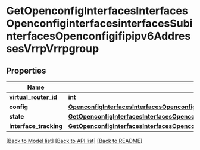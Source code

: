 # GetOpenconfigInterfacesInterfacesOpenconfiginterfacesinterfacesSubinterfacesOpenconfigifipipv6AddressesVrrpVrrpgroup

## Properties
Name | Type | Description | Notes
------------ | ------------- | ------------- | -------------
**virtual_router_id** | **int** |  | 
**config** | [**OpenconfigInterfacesInterfacesOpenconfiginterfacesinterfacesSubinterfacesOpenconfigifipipv6AddressesVrrpConfig**](OpenconfigInterfacesInterfacesOpenconfiginterfacesinterfacesSubinterfacesOpenconfigifipipv6AddressesVrrpConfig.md) |  | [optional] 
**state** | [**GetOpenconfigInterfacesInterfacesOpenconfiginterfacesinterfacesSubinterfacesOpenconfigifipipv6AddressesVrrpState**](GetOpenconfigInterfacesInterfacesOpenconfiginterfacesinterfacesSubinterfacesOpenconfigifipipv6AddressesVrrpState.md) |  | [optional] 
**interface_tracking** | [**GetOpenconfigInterfacesInterfacesOpenconfiginterfacesinterfacesSubinterfacesOpenconfigifipipv4AddressesVrrpInterfacetracking**](GetOpenconfigInterfacesInterfacesOpenconfiginterfacesinterfacesSubinterfacesOpenconfigifipipv4AddressesVrrpInterfacetracking.md) |  | [optional] 

[[Back to Model list]](../README.md#documentation-for-models) [[Back to API list]](../README.md#documentation-for-api-endpoints) [[Back to README]](../README.md)


